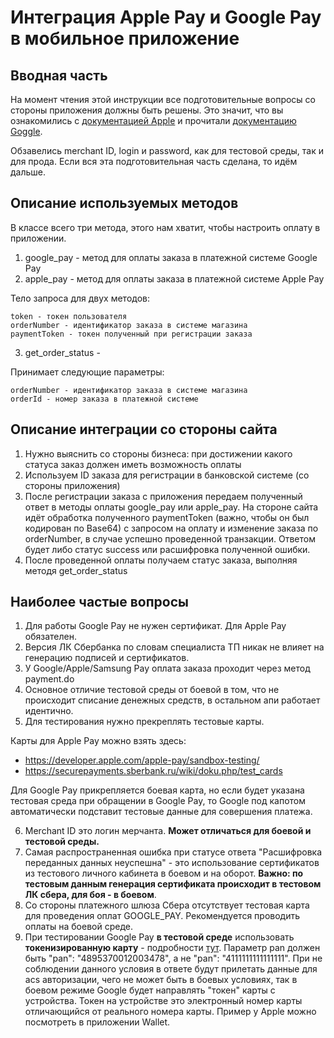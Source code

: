 # Интеграция Apple Pay и Google Pay в мобильное приложение
## Вводная часть

На момент чтения этой инструкции все подготовительные вопросы со стороны приложения должны быть решены. Это значит, что вы ознакомились с [документацией Apple](https://developer.apple.com/documentation/passkit/apple_pay/) и прочитали [документацию Goggle](https://developers.google.com/pay/api/android/overview?hl=ru).

Обзавелись merchant ID, login и password, как для тестовой среды, так и для прода. Если вся эта подготовительная часть сделана, то идём дальше.
## Описание используемых методов
В классе всего три метода, этого нам хватит, чтобы настроить оплату в приложении.

1) google_pay - метод для оплаты заказа в платежной системе Google Pay
2) apple_pay - метод для оплаты заказа в платежной системе Apple Pay

Тело запроса для двух методов:
```
token - токен пользователя
orderNumber - идентификатор заказа в системе магазина
paymentToken - токен полученный при регистрации заказа
```
3) get_order_status - 

Принимает следующие параметры:
```
orderNumber - идентификатор заказа в системе магазина
orderId - номер заказа в платежной системе
```
## Описание интеграции со стороны сайта
1) Нужно выяснить со стороны бизнеса: при достижении какого статуса заказ должен иметь возможность оплаты
2) Используем ID заказа для регистрации в банковской системе (со стороны приложения)
3) После регистрации заказа с приложения передаем полученный ответ в методы оплаты google_pay или apple_pay.
На стороне сайта идёт обработка полученного paymentToken (важно, чтобы он был кодирован по Base64) с запросом на оплату и изменение заказа по orderNumber, в случае успешно проведенной транзакции.
Ответом будет либо статус success или расшифровка полученной ошибки.
4) После проведенной оплаты получаем статус заказа, выполняя методя get_order_status
## Наиболее частые вопросы
1) Для работы Google Pay не нужен сертификат. Для Apple Pay обязателен.
2) Версия ЛК Сбербанка по словам специалиста ТП никак не влияет на генерацию подписей и сертификатов.
3) У Google/Apple/Samsung Pay оплата заказа проходит через метод payment.do
4) Основное отличие тестовой среды от боевой в том, что не происходит списание денежных средств, в остальном апи работает идентично.
5) Для тестирования нужно прекреплять тестовые карты. 

Карты для Apple Pay можно взять здесь:
- https://developer.apple.com/apple-pay/sandbox-testing/
- https://securepayments.sberbank.ru/wiki/doku.php/test_cards

Для Google Pay прикрепляется боевая карта, но если будет указана тестовая среда при обращении в Google Pay, то Google под капотом автоматически подставит тестовые данные для совершения платежа.

6) Merchant ID это логин мерчанта. **Может отличаться для боевой и тестовой среды.**
7) Самая распространенная ошибка при статусе ответа "Расшифровка переданных данных неуспешна" - это использование сертификатов из тестового личного кабинета в боевом и на оборот. **Важно: по тестовым данным генерация сертификата происходит в тестовом ЛК сбера, для боя - в боевом**.
8) Со стороны платежного шлюза Сбера отсутствует тестовая карта для проведения оплат GOOGLE_PAY. Рекомендуется проводить оплаты на боевой среде.
9) При тестировании Google Pay **в тестовой среде** использовать **токенизированную карту** - подробности [тут](https://developers.google.com/pay/api/android/guides/resources/sample-tokens). 
Параметр pan должен быть "pan": "4895370012003478", а не "pan": "4111111111111111".
При не соблюдении данного условия в ответе будут прилетать данные для acs авторизации, чего не может быть в боевых условиях, так в боевом режиме Google будет направлять "токен" карты с устройства. Токен на устройстве это электронный номер карты отличающийся от реального номера карты. Пример у Apple можно посмотреть в приложении Wallet.
